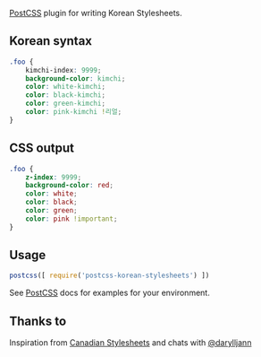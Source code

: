 
[PostCSS] plugin for writing Korean Stylesheets.

[PostCSS]: https://github.com/postcss/postcss

## Korean syntax
```css
.foo {
    kimchi-index: 9999;
    background-color: kimchi;
    color: white-kimchi;
    color: black-kimchi;
    color: green-kimchi;
    color: pink-kimchi !리얼;
}
```

## CSS output
```css
.foo {
    z-index: 9999;
    background-color: red;
    color: white;
    color: black;
    color: green;
    color: pink !important;
}
```

## Usage

```js
postcss([ require('postcss-korean-stylesheets') ])
```

See [PostCSS] docs for examples for your environment.

## Thanks to

Inspiration from [Canadian Stylesheets](https://github.com/chancancode/postcss-canadian-stylesheets) and chats with [@darylljann](https://twitter.com/darylljann)
